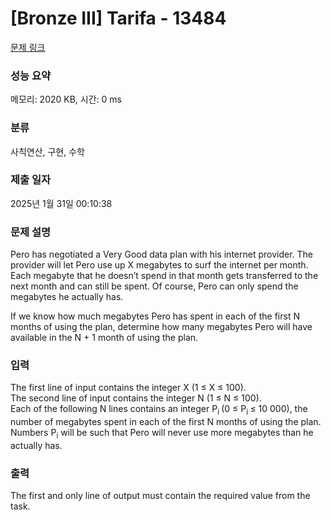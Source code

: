 # [Bronze III] Tarifa - 13484 

[문제 링크](https://www.acmicpc.net/problem/13484) 

### 성능 요약

메모리: 2020 KB, 시간: 0 ms

### 분류

사칙연산, 구현, 수학

### 제출 일자

2025년 1월 31일 00:10:38

### 문제 설명

<p>Pero has negotiated a Very Good data plan with his internet provider. The provider will let Pero use up X megabytes to surf the internet per month. Each megabyte that he doesn’t spend in that month gets transferred to the next month and can still be spent. Of course, Pero can only spend the megabytes he actually has.</p>

<p>If we know how much megabytes Pero has spent in each of the first N months of using the plan, determine how many megabytes Pero will have available in the N + 1 month of using the plan. </p>

### 입력 

 <p>The first line of input contains the integer X (1 ≤ X ≤ 100).<br>
The second line of input contains the integer N ​(1 ≤ N ≤ 100).<br>
Each of the following N lines contains an integer P<sub>i </sub>(0 ≤ P<sub>i </sub>​≤ 10 000), the number of megabytes spent in each of the first N months of using the plan. Numbers P<sub>i</sub> will be such that Pero will never use more megabytes than he actually has. </p>

### 출력 

 <p>The first and only line of output must contain the required value from the task. </p>

